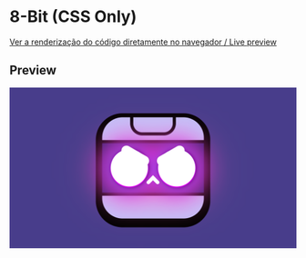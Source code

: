 # 8-Bit (CSS Only)

[Ver a renderização do código diretamente no navegador / Live preview](https://natalia-fs.github.io/aprendendo-css/brawl-stars/spike)

## Preview
<div>
  <img src="preview.png">
</div>